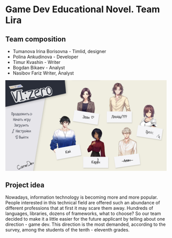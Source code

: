 # Game Dev Educational Novel. Team Lira


## Team composition

- Tumanova Irina Borisovna - Timlid, designer
- Polina Ankudinova - Developer
- Timur Kvashin - Writer
- Bogdan Bikaev - Analyst
- Nasibov Fariz Writer, Analyst



![Иллюстрация к проекту](https://github.com/lloppy/novel/blob/main/main.png)



## Project idea

Nowadays, information technology is becoming more and more popular. People interested in this technical field are offered such an abundance of different professions that at first it may scare them away. Hundreds of languages, libraries, dozens of frameworks, what to choose? So our team decided to make it a little easier for the future applicant by telling about one direction - game dev. This direction is the most demanded, according to the survey, among the students of the tenth - eleventh grades.
